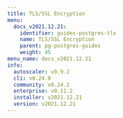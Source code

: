```yaml
---
title: TLS/SSL Encryption
menu:
  docs_v2021.12.21:
    identifier: guides-postgres-tls
    name: TLS/SSL Encryption
    parent: pg-postgres-guides
    weight: 45
menu_name: docs_v2021.12.21
info:
  autoscaler: v0.9.2
  cli: v0.24.0
  community: v0.24.2
  enterprise: v0.11.2
  installer: v2021.12.21
  version: v2021.12.21
---
```


